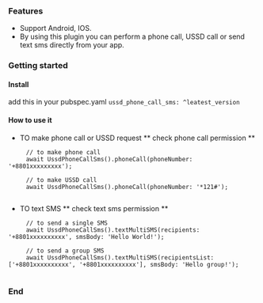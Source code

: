 ### Features

- Support Android, IOS.
- By using this plugin you can perform a phone call, USSD call or send text sms directly from your app.


### Getting started

####  Install
add this in your pubspec.yaml
`ussd_phone_call_sms: ^leatest_version`

#### How to use it
- TO make phone call or USSD request
** check phone call permission **
```
     // to make phone call
     await UssdPhoneCallSms().phoneCall(phoneNumber: '+8801xxxxxxxxx');
     
     // to make USSD call
     await UssdPhoneCallSms().phoneCall(phoneNumber: '*121#');
     
```


- TO text SMS
** check text sms permission **
```
     // to send a single SMS
     await UssdPhoneCallSms().textMultiSMS(recipients: '+8801xxxxxxxxxx', smsBody: 'Hello World!');
     
     // to send a group SMS
     await UssdPhoneCallSms().textMultiSMS(recipientsList: ['+8801xxxxxxxxxx', '+8801xxxxxxxxxx'], smsBody: 'Hello group!');
     
```

### End